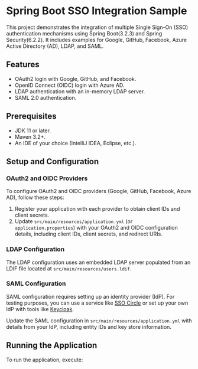 # Spring Boot SSO Integration Sample

This project demonstrates the integration of multiple Single Sign-On (SSO) authentication mechanisms using Spring Boot(3.2.3) and Spring Security(6.2.2). It includes examples for Google, GitHub, Facebook, Azure Active Directory (AD), LDAP, and SAML.

## Features

- OAuth2 login with Google, GitHub, and Facebook.
- OpenID Connect (OIDC) login with Azure AD.
- LDAP authentication with an in-memory LDAP server.
- SAML 2.0 authentication.

## Prerequisites

- JDK 11 or later.
- Maven 3.2+.
- An IDE of your choice (IntelliJ IDEA, Eclipse, etc.).

## Setup and Configuration

### OAuth2 and OIDC Providers

To configure OAuth2 and OIDC providers (Google, GitHub, Facebook, Azure AD), follow these steps:

1. Register your application with each provider to obtain client IDs and client secrets.
2. Update `src/main/resources/application.yml` (or `application.properties`) with your OAuth2 and OIDC configuration details, including client IDs, client secrets, and redirect URIs.

### LDAP Configuration

The LDAP configuration uses an embedded LDAP server populated from an LDIF file located at `src/main/resources/users.ldif`.

### SAML Configuration

SAML configuration requires setting up an identity provider (IdP). For testing purposes, you can use a service like [SSO Circle](http://www.ssocircle.com/) or set up your own IdP with tools like [Keycloak](https://www.keycloak.org/).

Update the SAML configuration in `src/main/resources/application.yml` with details from your IdP, including entity IDs and key store information.

## Running the Application

To run the application, execute:

